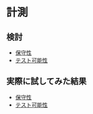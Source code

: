 # 計測
## 検討
- [保守性](./consideration/maintainability.md)
- [テスト可能性](./consideration/testabillity.md)

## 実際に試してみた結果
- [保守性](./actual/maintainability.md)
- [テスト可能性](./actual/testabillity.md)